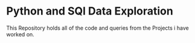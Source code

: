 # Python and SQl Data Exploration

This Repository holds all of the code and queries from the Projects i have worked on.

